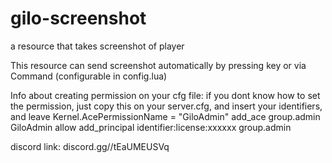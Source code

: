 # gilo-screenshot
a resource that takes screenshot of player


This resource can send screenshot automatically by pressing key or via Command (configurable in config.lua)

Info about creating permission on your cfg file:
if you dont know how to set the permission, just copy this on your server.cfg, and insert your identifiers, and leave Kernel.AcePermissionName = "GiloAdmin" 
     add_ace group.admin GiloAdmin allow
     add_principal identifier:license:xxxxxx group.admin


discord link: discord.gg//tEaUMEUSVq

